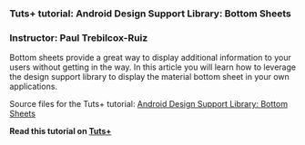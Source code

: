 ### Tuts+ tutorial: Android Design Support Library: Bottom Sheets

### Instructor: Paul Trebilcox-Ruiz

Bottom sheets provide a great way to display additional information to your users without getting in the way. In this article you will learn how to leverage the design support library to display the material bottom sheet in your own applications.

Source files for the Tuts+ tutorial: [Android Design Support Library: Bottom Sheets](http://code.tutsplus.com/articles/android-design-support-library-bottom-sheets--cms-26031)

**Read this tutorial on [Tuts+](https://code.tutsplus.com)**